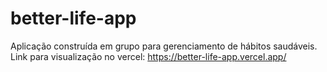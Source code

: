 # better-life-app
Aplicação construída em grupo para gerenciamento de hábitos saudáveis.
Link para visualização no vercel: 
https://better-life-app.vercel.app/
